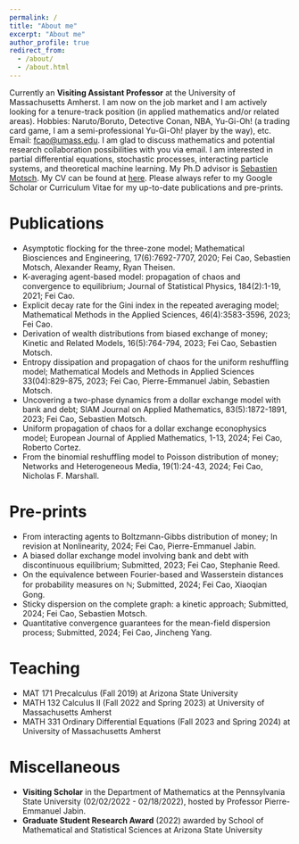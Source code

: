 ```yaml
---
permalink: /
title: "About me"
excerpt: "About me"
author_profile: true
redirect_from: 
  - /about/
  - /about.html
---
```


Currently an **Visiting Assistant Professor** at the University of Massachusetts Amherst. I am now on the job market and I am actively looking for a tenure-track position (in applied mathematics and/or related areas).
Hobbies: Naruto/Boruto, Detective Conan, NBA, Yu-Gi-Oh! (a trading card game, I am a semi-professional Yu-Gi-Oh! player by the way), etc. 
Email: fcao@umass.edu. 
I am glad to discuss mathematics and potential research collaboration possibilities with you via email. 
I am interested in partial differential equations, stochastic processes, interacting particle systems, and theoretical machine learning. 
My Ph.D advisor is [Sebastien Motsch](https://scholar.google.com/citations?user=OY7cVvgAAAAJ&hl=en). 
My CV can be found at [here](https://feicao1995.github.io/files/CV_FeiCao.pdf). Please always refer to my Google Scholar or Curriculum Vitae for my up-to-date publications and pre-prints.

Publications 
======
+ Asymptotic flocking for the three-zone model; Mathematical Biosciences and Engineering, 17(6):7692-7707, 2020; Fei Cao, Sebastien Motsch, Alexander Reamy, Ryan Theisen.
+ K-averaging agent-based model: propagation of chaos and convergence to equilibrium; Journal of Statistical Physics, 184(2):1-19, 2021; Fei Cao.
+ Explicit decay rate for the Gini index in the repeated averaging model; Mathematical Methods in the Applied Sciences, 46(4):3583-3596, 2023; Fei Cao.
+ Derivation of wealth distributions from biased exchange of money; Kinetic and Related Models, 16(5):764-794, 2023; Fei Cao, Sebastien Motsch.
+ Entropy dissipation and propagation of chaos for the uniform reshuffling model; Mathematical Models and Methods in Applied Sciences 33(04):829-875, 2023; Fei Cao, Pierre-Emmanuel Jabin, Sebastien Motsch.
+ Uncovering a two-phase dynamics from a dollar exchange model with bank and debt; SIAM Journal on Applied Mathematics, 83(5):1872-1891, 2023; Fei Cao, Sebastien Motsch.
+ Uniform propagation of chaos for a dollar exchange econophysics model; European Journal of Applied Mathematics, 1-13, 2024; Fei Cao, Roberto Cortez.
+ From the binomial reshuffling model to Poisson distribution of money; Networks and Heterogeneous Media, 19(1):24-43, 2024; Fei Cao, Nicholas F. Marshall.
  
Pre-prints
======
+ From interacting agents to Boltzmann-Gibbs distribution of money; In revision at Nonlinearity, 2024; Fei Cao, Pierre-Emmanuel Jabin.
+ A biased dollar exchange model involving bank and debt with discontinuous equilibrium; Submitted, 2023; Fei Cao, Stephanie Reed.
+ On the equivalence between Fourier-based and Wasserstein distances for probability measures on $\mathbb{N}$; Submitted, 2024; Fei Cao, Xiaoqian Gong.
+ Sticky dispersion on the complete graph: a kinetic approach; Submitted, 2024; Fei Cao, Sebastien Motsch.
+ Quantitative convergence guarantees for the mean-field dispersion process; Submitted, 2024; Fei Cao, Jincheng Yang.
  
Teaching
======
+ MAT 171 Precalculus (Fall 2019) at Arizona State University
+ MATH 132 Calculus II (Fall 2022 and Spring 2023) at University of Massachusetts Amherst
+ MATH 331 Ordinary Differential Equations (Fall 2023 and Spring 2024) at University of Massachusetts Amherst

Miscellaneous
======
+ **Visiting Scholar** in the Department of Mathematics at the Pennsylvania State University (02/02/2022 - 02/18/2022), hosted by Professor Pierre-Emmanuel Jabin.
+ **Graduate Student Research Award** (2022) awarded by School of Mathematical and Statistical Sciences at Arizona State University


